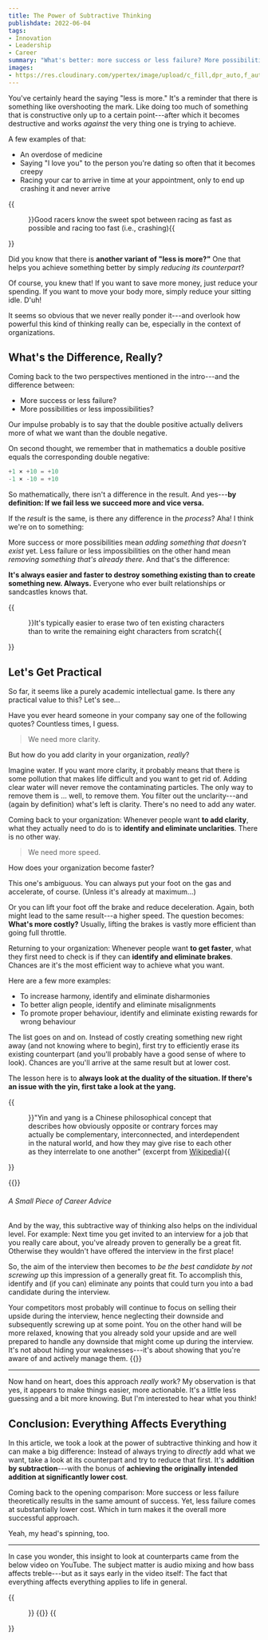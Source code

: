 ```yaml
---
title: The Power of Subtractive Thinking
publishdate: 2022-06-04
tags:
- Innovation
- Leadership
- Career
summary: "What's better: more success or less failure? More possibilities or less impossibilities? Let's take a look at the seemingly pointless question---and discover the surprising answer."
images:
- https://res.cloudinary.com/ypertex/image/upload/c_fill,dpr_auto,f_auto,g_auto,h_630,q_auto,w_1200/7d02a857-95eb-4ac4-9f7b-175e91d0b036
---
```


You've certainly heard the saying "less is more." It's a reminder that there is something like overshooting the mark. Like doing too much of something that is constructive only up to a certain point---after which it becomes destructive and works *against* the very thing one is trying to achieve.

A few examples of that:

* An overdose of medicine
* Saying "I love you" to the person you're dating so often that it becomes creepy
* Racing your car to arrive in time at your appointment, only to end up crashing it and never arrive

{{<figure src="19ef0767-616d-4773-b6d5-643ed147c2a1">}}Good racers know the sweet spot between racing as fast as possible and racing too fast (i.e., crashing){{</figure>}}

Did you know that there is **another variant of "less is more?"** One that helps you achieve something better by simply *reducing its counterpart*?

Of course, you knew that! If you want to save more money, just reduce your spending. If you want to move your body more, simply reduce your sitting idle. D'uh!

It seems so obvious that we never really ponder it---and overlook how powerful this kind of thinking really can be, especially in the context of organizations.

## What's the Difference, Really?

Coming back to the two perspectives mentioned in the intro---and the difference between:
* More success or less failure?
* More possibilities or less impossibilities?

Our impulse probably is to say that the double positive actually delivers more of what we want than the double negative.

On second thought, we remember that in mathematics a double positive equals the corresponding double negative:

```Matlab
+1 × +10 = +10
-1 × -10 = +10
```

So mathematically, there isn't a difference in the result. And yes---**by definition: If we fail less we succeed more and vice versa.**

If the *result* is the same, is there any difference in the *process*? Aha! I think we're on to something:

More success or more possibilities mean *adding something that doesn't exist* yet. Less failure or less impossibilities on the other hand mean *removing something that's already there*. And that's the difference:

**It's always easier and faster to destroy something existing than to create something new. Always.** Everyone who ever built relationships or sandcastles knows that.

{{<figure src="7d02a857-95eb-4ac4-9f7b-175e91d0b036">}}It's typically easier to erase two of ten existing characters than to write the remaining eight characters from scratch{{</figure>}}

## Let's Get Practical

So far, it seems like a purely academic intellectual game. Is there any practical value to this? Let's see...

Have you ever heard someone in your company say one of the following quotes? Countless times, I guess.

> We need more clarity.

But how do you add clarity in your organization, *really*?

Imagine water. If you want more clarity, it probably means that there is some pollution that makes life difficult and you want to get rid of. Adding clear water will never remove the contaminating particles. The only way to remove them is ... well, to remove them. You filter out the unclarity---and (again by definition) what's left is clarity. There's no need to add any water.

Coming back to your organization: Whenever people want **to add clarity**, what they actually need to do is to **identify and eliminate unclarities**. There is no other way.

> We need more speed.

How does your organization become faster?

This one's ambiguous. You can always put your foot on the gas and accelerate, of course. (Unless it's already at maximum...)

Or you can lift your foot off the brake and reduce deceleration. Again, both might lead to the same result---a higher speed. The question becomes: **What's more costly?** Usually, lifting the brakes is vastly more efficient than going full throttle.

Returning to your organization: Whenever people want **to get faster**, what they first need to check is if they can **identify and eliminate brakes**. Chances are it's the most efficient way to achieve what you want.

Here are a few more examples:
* To increase harmony, identify and eliminate disharmonies
* To better align people, identify and eliminate misalignments
* To promote proper behaviour, identify and eliminate existing rewards for wrong behaviour

The list goes on and on. Instead of costly creating something new right away (and not knowing where to begin), first try to efficiently erase its existing counterpart (and you'll probably have a good sense of where to look). Chances are you'll arrive at the same result but at lower cost.

The lesson here is to **always look at the duality of the situation. If there's an issue with the yin, first take a look at the yang.**

{{<figure src="20b7b5d3-b744-4f2f-b001-4f7e4479701b">}}"Yin and yang is a Chinese philosophical concept that describes how obviously opposite or contrary forces may actually be complementary, interconnected, and interdependent in the natural world, and how they may give rise to each other as they interrelate to one another" (excerpt from [Wikipedia](https://en.wikipedia.org/wiki/Yin_and_yang)){{</figure>}}

{{<note class="alert-success">}}
###### <i class="las la-lightbulb"></i> A Small Piece of Career Advice
And by the way, this subtractive way of thinking also helps on the individual level. For example: Next time you get invited to an interview for a job that you really care about, you've already proven to generally be a great fit. Otherwise they wouldn't have offered the interview in the first place!

So, the aim of the interview then becomes to *be the best candidate by not screwing up* this impression of a generally great fit. To accomplish this, identify and (if you can) eliminate any points that could turn you into a bad candidate during the interview.

Your competitors most probably will continue to focus on selling their upside during the interview, hence neglecting their downside and subsequently screwing up at some point. You on the other hand will be more relaxed, knowing that you already sold your upside and are well prepared to handle any downside that might come up during the interview. It's not about hiding your weaknesses---it's about showing that you're aware of and actively manage them.
{{</note>}}

---

Now hand on heart, does this approach *really* work? My observation is that yes, it appears to make things easier, more actionable. It's a little less guessing and a bit more knowing. But I'm interested to hear what you think!

## Conclusion: Everything Affects Everything

In this article, we took a look at the power of subtractive thinking and how it can make a big difference: Instead of always trying to *directly* add what we want, take a look at its counterpart and try to reduce that first. It's **addition by subtraction**---with the bonus of **achieving the originally intended addition at significantly lower cost**.

Coming back to the opening comparison: More success or less failure theoretically results in the same amount of success. Yet, less failure comes at substantially lower cost. Which in turn makes it the overall more successful approach.

Yeah, my head's spinning, too.

---

In case you wonder, this insight to look at counterparts came from the below video on YouTube. The subject matter is audio mixing and how bass affects treble---but as it says early in the video itself: The fact that everything affects everything applies to life in general.

{{<figure>}}
{{<youtube A7lH8F5qyOA>}}
{{</figure>}}
